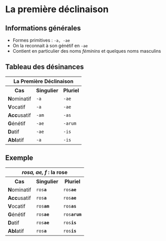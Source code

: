 # La première déclinaison

## Informations générales

* Formes primitives : `-a, -ae`
* On la reconnait à son génétif en `-ae`
* Contient en particulier des noms *féminins* et quelques noms masculins

## Tableau des désinances

<table>
 <tr>
  <th colspan="3">La Première Déclinaison</th>
 </tr>
 <tr>
  <th>Cas</th>
  <th>Singulier</th>
  <th>Pluriel</th>
 </tr>
 <tr>
  <td><b>N</b>ominatif</td>
  <td><code>-a</code></td>
  <td><code>-ae</code></td>
 </tr>
 <tr>
  <td><b>V</b>ocatif</td>
  <td><code>-a</code></td>
  <td><code>-ae</code></td>
 </tr>
 <tr>
  <td><b>Acc</b>usatif</td>
  <td><code>-am</code></td>
  <td><code>-as</code></td>
 </tr>
  <td><b>G</b>énétif</td>
  <td><code>-ae</code></td>
  <td><code>-arum</code></td>
 </tr>
 <tr>
  <td><b>D</b>atif</td>
  <td><code>-ae</code></td>
  <td><code>-is</code></td>
 </tr>
 <tr>
  <td><b>Abl</b>atif</td>
  <td><code>-a</code></td>
  <td><code>-is</code></td>
 </tr>
</table>

## Exemple

<table>
 <tr>
  <th colspan="3"><i>rosa, ae, f</i> : la rose</th>
 </tr>
 <tr>
  <th>Cas</th>
  <th>Singulier</th>
  <th>Pluriel</th>
 </tr>
 <tr>
  <td><b>N</b>ominatif</td>
  <td><code>ros<b>a</b></code></td>
  <td><code>ros<b>ae</b></code></td>
 </tr>
 <tr>
  <td><b>Acc</b>usatif</td>
  <td><code>ros<b>a</b></code></td>
  <td><code>ros<b>ae</b></code></td>
 </tr>
 <tr>
  <td><b>V</b>ocatif</td>
  <td><code>ros<b>am</b></code></td>
  <td><code>ros<b>as</b></code></td>
 </tr>
 <tr>
  <td><b>G</b>énétif</td>
  <td><code>ros<b>ae</b></code></td>
  <td><code>ros<b>arum</b></code></td>
 </tr>
 <tr>
  <td><b>D</b>atif</td>
  <td><code>ros<b>ae</b></code></td>
  <td><code>ros<b>is</b></code></td>
 </tr>
 <tr>
  <td><b>Abl</b>atif</td>
  <td><code>ros<b>a</b></code></td>
  <td><code>ros<b>is</b></code></td>
 </tr>
</table>
